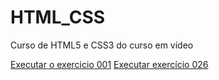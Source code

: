 # HTML_CSS
 Curso de HTML5 e CSS3 do curso em vídeo

<a href="https://lucodego.github.io/HTML_CSS/Exercicios/ex001/index.html">Executar o exercicio 001</a>
<a href="https://lucodego.github.io/HTML_CSS/Exercicios/ex026/mq005/index.html">Executar exercício 026</a>